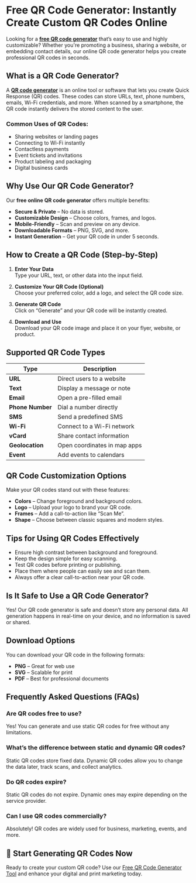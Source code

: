 # Free QR Code Generator: Instantly Create Custom QR Codes Online

Looking for a [**free QR code generator**](https://qrcodesmith.blogspot.com/) that’s easy to use and highly customizable? Whether you're promoting a business, sharing a website, or embedding contact details, our online QR code generator helps you create professional QR codes in seconds.

## What is a QR Code Generator?

A [**QR code generator**](https://qrcodesmith.blogspot.com/) is an online tool or software that lets you create Quick Response (QR) codes. These codes can store URLs, text, phone numbers, emails, Wi-Fi credentials, and more. When scanned by a smartphone, the QR code instantly delivers the stored content to the user.

### Common Uses of QR Codes:
- Sharing websites or landing pages
- Connecting to Wi-Fi instantly
- Contactless payments
- Event tickets and invitations
- Product labeling and packaging
- Digital business cards

## Why Use Our QR Code Generator?

Our **free online QR code generator** offers multiple benefits:

- **Secure & Private** – No data is stored.
- **Customizable Design** – Choose colors, frames, and logos.
- **Mobile-Friendly** – Scan and preview on any device.
- **Downloadable Formats** – PNG, SVG, and more.
- **Instant Generation** – Get your QR code in under 5 seconds.

## How to Create a QR Code (Step-by-Step)

1. **Enter Your Data**  
   Type your URL, text, or other data into the input field.

2. **Customize Your QR Code (Optional)**  
   Choose your preferred color, add a logo, and select the QR code size.

3. **Generate QR Code**  
   Click on “Generate” and your QR code will be instantly created.

4. **Download and Use**  
   Download your QR code image and place it on your flyer, website, or product.

## Supported QR Code Types

| Type             | Description                            |
|------------------|----------------------------------------|
| **URL**          | Direct users to a website               |
| **Text**         | Display a message or note               |
| **Email**        | Open a pre-filled email                 |
| **Phone Number** | Dial a number directly                  |
| **SMS**          | Send a predefined SMS                   |
| **Wi-Fi**        | Connect to a Wi-Fi network              |
| **vCard**        | Share contact information               |
| **Geolocation**  | Open coordinates in map apps            |
| **Event**        | Add events to calendars                 |

## QR Code Customization Options

Make your QR codes stand out with these features:

- **Colors** – Change foreground and background colors.
- **Logo** – Upload your logo to brand your QR code.
- **Frames** – Add a call-to-action like “Scan Me”.
- **Shape** – Choose between classic squares and modern styles.

## Tips for Using QR Codes Effectively

- Ensure high contrast between background and foreground.
- Keep the design simple for easy scanning.
- Test QR codes before printing or publishing.
- Place them where people can easily see and scan them.
- Always offer a clear call-to-action near your QR code.

## Is It Safe to Use a QR Code Generator?

Yes! Our QR code generator is safe and doesn’t store any personal data. All generation happens in real-time on your device, and no information is saved or shared.

## Download Options

You can download your QR code in the following formats:

- **PNG** – Great for web use
- **SVG** – Scalable for print
- **PDF** – Best for professional documents


## Frequently Asked Questions (FAQs)

### Are QR codes free to use?
Yes! You can generate and use static QR codes for free without any limitations.

### What’s the difference between static and dynamic QR codes?
Static QR codes store fixed data. Dynamic QR codes allow you to change the data later, track scans, and collect analytics.

### Do QR codes expire?
Static QR codes do not expire. Dynamic ones may expire depending on the service provider.

### Can I use QR codes commercially?
Absolutely! QR codes are widely used for business, marketing, events, and more.



## 📣 Start Generating QR Codes Now

Ready to create your custom QR code? Use our [Free QR Code Generator Tool](https://qrcodesmith.blogspot.com/) and enhance your digital and print marketing today.



